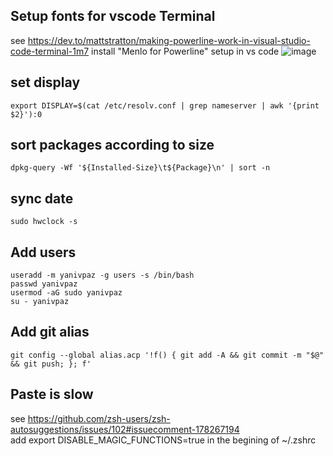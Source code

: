 ## Setup fonts for vscode Terminal 
see https://dev.to/mattstratton/making-powerline-work-in-visual-studio-code-terminal-1m7
install  "Menlo for Powerline"
setup in vs code 
![image](https://user-images.githubusercontent.com/4955356/176604701-6f81f71c-d81c-4cb9-b669-7445e2d5b505.png)


## set display 
```
export DISPLAY=$(cat /etc/resolv.conf | grep nameserver | awk '{print $2}'):0
```

## sort packages according to size
```
dpkg-query -Wf '${Installed-Size}\t${Package}\n' | sort -n
```
## sync date
```
sudo hwclock -s 
```

## Add users
```
useradd -m yanivpaz -g users -s /bin/bash 
passwd yanivpaz
usermod -aG sudo yanivpaz
su - yanivpaz
```


## Add git alias 
```
git config --global alias.acp '!f() { git add -A && git commit -m "$@" && git push; }; f'
```


## Paste is slow   
see https://github.com/zsh-users/zsh-autosuggestions/issues/102#issuecomment-178267194  
add export DISABLE_MAGIC_FUNCTIONS=true in the begining of ~/.zshrc
